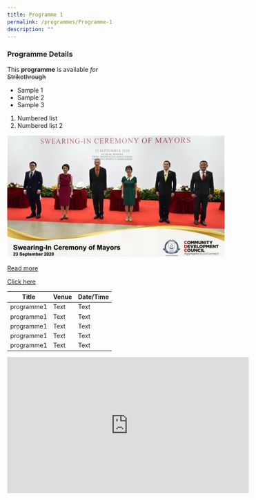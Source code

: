 ```yaml
---
title: Programme 1
permalink: /programmes/Programme-1
description: ""
---
```

### Programme Details

This **programme** is available *for*  
~~Strikethrough~~
* Sample 1
* Sample 2
* Sample 3

1. Numbered list
2. Numbered list 2


![](/images/HOME%20PAGE/swearing%20in%20mayors.png)

[Read more](/files/Home%20Page/Speech1.pdf)

[Click here](https://onepa.gov.sg)



| Title | Venue | Date/Time |
| -------- | -------- | -------- |
| programme1     | Text     | Text     |
| programme1     | Text     | Text     |
| programme1     | Text     | Text     |
| programme1     | Text     | Text     |
| programme1     | Text     | Text     |


<iframe width="560" height="315" src="https://www.youtube.com/embed/beJ3gOLBAqY" title="YouTube video player" frameborder="0" allow="accelerometer; autoplay; clipboard-write; encrypted-media; gyroscope; picture-in-picture" allowfullscreen></iframe>